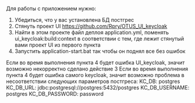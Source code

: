 Для работы с приложением нужно:
1. Убедиться, что у вас установлена БД постгрес
2. Стянуть проект UI https://github.com/Rpry/OTUS_UI_keycloak
3. Найти в этом проекте файл деплоя application.yml, поменять ui_keycloak:build:context в соответствии с тем, где лежит стянутый вами проект UI из первого пункта
4. Запустить application-start.bat так чтобы он поднял все без ошибок
  
Если во время выполнения пункта 4 будет ошибка UI_keycloak, значит возможно некорректно сделано действие 3
Если во время выполнения пункта 4 будет ошибка самого keycloak, значит возможно проблема в несоответствии следующих параметров постгреса:
      KC_DB: postgres
      KC_DB_URL: jdbc:postgresql://postgres:5432/postgres
      KC_DB_USERNAME: postgres
      KC_DB_PASSWORD: password

